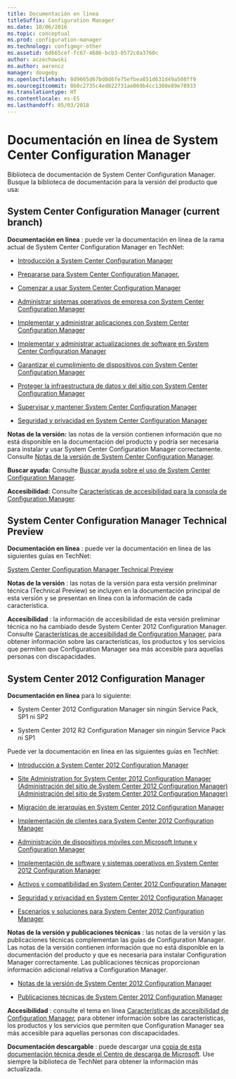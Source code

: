 ```yaml
---
title: Documentación en línea
titleSuffix: Configuration Manager
ms.date: 10/06/2016
ms.topic: conceptual
ms.prod: configuration-manager
ms.technology: configmgr-other
ms.assetid: 6d665cef-fc67-4686-bcb3-0572c0a3760c
author: aczechowski
ms.author: aaroncz
manager: dougeby
ms.openlocfilehash: 8d9665d67bd0d6fe75efbea851d631d49a508ff9
ms.sourcegitcommit: 0b0c2735c4ed822731ae069b4cc1380e89e78933
ms.translationtype: HT
ms.contentlocale: es-ES
ms.lasthandoff: 05/03/2018
---
```

# <a name="online-documentation-for-system-center-configuration-manager"></a>Documentación en línea de System Center Configuration Manager


Biblioteca de documentación de System Center Configuration Manager.  
Busque la biblioteca de documentación para la versión del producto que usa:  

## <a name="system-center-configuration-manager-current-branch"></a>System Center Configuration Manager (current branch)  
**Documentación en línea** : puede ver la documentación en línea de la rama actual de System Center Configuration Manager en TechNet:  

-   [Introducción a System Center Configuration Manager](https://technet.microsoft.com/library/mt622715.aspx)  

-   [Prepararse para System Center Configuration Manager.](https://technet.microsoft.com/library/mt608540.aspx)  

-   [Comenzar a usar System Center Configuration Manager](https://technet.microsoft.com/library/mt608544.aspx)  

-   [Administrar sistemas operativos de empresa con System Center Configuration Manager](https://technet.microsoft.com/library/mt627933.aspx)  

-   [Implementar y administrar aplicaciones con System Center Configuration Manager](https://technet.microsoft.com/library/mt627959.aspx)  

-   [Implementar y administrar actualizaciones de software en System Center Configuration Manager](https://technet.microsoft.com/library/mt634340.aspx)  

-   [Garantizar el cumplimiento de dispositivos con System Center Configuration Manager](https://technet.microsoft.com/library/mt595717.aspx)  

-   [Proteger la infraestructura de datos y del sitio con System Center Configuration Manager](https://technet.microsoft.com/library/mt613161.aspx)  

-   [Supervisar y mantener System Center Configuration Manager](https://technet.microsoft.com/library/mt612855.aspx)  

-   [Seguridad y privacidad en System Center Configuration Manager](https://technet.microsoft.com/library/mt622694.aspx)  

**Notas de la versión:** las notas de la versión contienen información que no está disponible en la documentación del producto y podría ser necesaria para instalar y usar System Center Configuration Manager correctamente. Consulte [Notas de la versión de System Center Configuration Manager](https://technet.microsoft.com/library/mt592024.aspx).  

**Buscar ayuda:** Consulte [Buscar ayuda sobre el uso de System Center Configuration Manager](https://technet.microsoft.com/library/mt628521.aspx).  

**Accesibilidad:** Consulte [Características de accesibilidad para la consola de Configuration Manager](https://technet.microsoft.com/library/mt628521.aspx).  


## <a name="system-center-configuration-manager-technical-preview"></a>System Center Configuration Manager Technical Preview  
**Documentación en línea** : puede ver la documentación en línea de las siguientes guías en TechNet:  

 [System Center Configuration Manager Technical Preview](https://go.microsoft.com/fwlink/p/?LinkId=534001)  

**Notas de la versión** : las notas de la versión para esta versión preliminar técnica (Technical Preview) se incluyen en la documentación principal de esta versión y se presentan en línea con la información de cada característica.  

**Accesibilidad** : la información de accesibilidad de esta versión preliminar técnica no ha cambiado desde System Center 2012 Configuration Manager. Consulte [Características de accesibilidad de Configuration Manager](http://go.microsoft.com/fwlink/p/?LinkId=258586), para obtener información sobre las características, los productos y los servicios que permiten que Configuration Manager sea más accesible para aquellas personas con discapacidades.  

## <a name="system-center-2012-configuration-manager"></a>System Center 2012 Configuration Manager  
**Documentación en línea** para lo siguiente:  

-   System Center 2012 Configuration Manager sin ningún Service Pack, SP1 ni SP2  

-   System Center 2012 R2 Configuration Manager sin ningún Service Pack ni SP1  

Puede ver la documentación en línea en las siguientes guías en TechNet:  

-   [Introducción a System Center 2012 Configuration Manager](https://go.microsoft.com/fwlink/p/?LinkId=210632)  

-   [Site Administration for System Center 2012 Configuration Manager (Administración del sitio de System Center 2012 Configuration Manager) (Administración del sitio de System Center 2012 Configuration Manager)](https://go.microsoft.com/fwlink/p/?LinkId=210636)  

-   [Migración de jerarquías en System Center 2012 Configuration Manager](https://go.microsoft.com/fwlink/p/?LinkId=210645)  

-   [Implementación de clientes para System Center 2012 Configuration Manager](https://go.microsoft.com/fwlink/p/?LinkId=210638)  

-   [Administración de dispositivos móviles con Microsoft Intune y Configuration Manager](https://go.microsoft.com/fwlink/?LinkId=529959)  

-   [Implementación de software y sistemas operativos en System Center 2012 Configuration Manager](https://go.microsoft.com/fwlink/p/?LinkId=210635)  

-   [Activos y compatibilidad en System Center 2012 Configuration Manager](https://go.microsoft.com/fwlink/p/?LinkId=210639)  

-   [Seguridad y privacidad en System Center 2012 Configuration Manager](https://go.microsoft.com/fwlink/p/?LinkId=210640)  

-   [Escenarios y soluciones para System Center 2012 Configuration Manager](https://go.microsoft.com/fwlink/p/?LinkId=290889)  

 **Notas de la versión y publicaciones técnicas** : las notas de la versión y las publicaciones técnicas complementan las guías de Configuration Manager. Las notas de la versión contienen información que no está disponible en la documentación del producto y que es necesaria para instalar Configuration Manager correctamente. Las publicaciones técnicas proporcionan información adicional relativa a Configuration Manager.  

-   [Notas de la versión de System Center 2012 Configuration Manager](http://go.microsoft.com/fwlink/?LinkId=529437)  

-   [Publicaciones técnicas de System Center 2012 Configuration Manager](http://go.microsoft.com/fwlink/p/?LinkId=261032)  

**Accesibilidad** : consulte el tema en línea [Características de accesibilidad de Configuration Manager](http://go.microsoft.com/fwlink/p/?LinkId=258586), para obtener información sobre las características, los productos y los servicios que permiten que Configuration Manager sea más accesible para aquellas personas con discapacidades.  

**Documentación descargable** : puede descargar una [copia de esta documentación técnica desde el Centro de descarga de Microsoft](http://go.microsoft.com/fwlink/?LinkId=253643). Use siempre la biblioteca de TechNet para obtener la información más actualizada.
